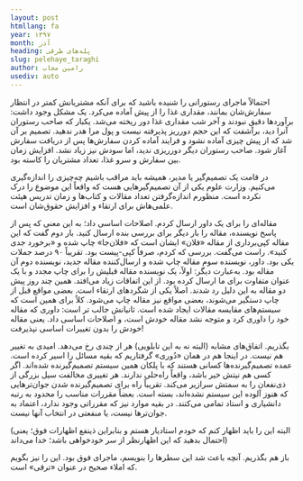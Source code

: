 ```yaml
---
layout: post
htmllang: fa
year: ۱۳۹۷
month: آذر
heading: ‌پله‌های طرقی
slug: pelehaye_taraghi
author: رامین مجاب
usediv: auto
---
```


احتمالاً ماجرای رستورانی را شنیده باشید که برای آنکه مشتریانش کمتر در انتظار سفارش‌شان بمانند، مقداری غذا را از پیش آماده می‌کرد. یک مشکل وجود داشت: برآوردها دقیق نبودند و آخر شب مقداری غذا دور ریخته می‌شد. یکبار که صاحب رستوران آنرا دید، برآشفت که این حجم دورریز پذیرفته نیست و پول مرا هدر ندهید. تصمیم بر آن شد که از پیش چیزی آماده نشود و فرایند آماده کردن سفارش‌ها پس از دریافت سفارش آغاز شود. صاحب رستوران دیگر دورریزی ندید، اما سودش نیز زیاد نشد. افزایش زمان بین سفارش و سرو غذا، تعداد مشتریان را کاسته بود. 

در قامت یک تصمیم‌گیر یا مدیر، همیشه باید مراقب باشیم چه‌چیزی را اندازه‌گیری می‌کنیم. وزارت علوم یکی از آن تصمیم‌گیرهایی هست که واقعاً این موضوع را درک نکرده است. منظورم اندازه‌گرفتن تعداد مقالات و کتاب‌ها و زمان تدریس هیئت علمی‌هاش برای ارتقاء و افزایش حقوق‌شان است. 

مقاله‌ای را برای یک داور ارسال کردم. اصلاحات اساسی داد؛ به این معنی که پس از پاسخ نویسنده، مقاله را بار دیگر برای بررسی بنده ارسال کنید. بار دوم گفت که این مقاله کپی‌برداری از مقاله «فلان» ایشان است که «فلان‌جا» چاپ شده و «برخورد جدی کنید». راست می‌گفت. بررسی که کردم، صرفاً کپی-پیست بود. تقریباً ۹۰ درصد جملات یکی بود. داور، نویسنده سوم مقاله چاپ شده و ارسال‌کننده مقاله جدید، نویسنده دوم آن مقاله بود. 
به‌عبارت دیگر: اولاً، یک نویسنده مقاله قبلیش را برای چاپ مجدد و با یک عنوان متفاوت برای ما ارسال کرده بود. از این اتفاقات زیاد می‌افتد. همین چند روز پیش دو مقاله به این دلیل رد شدند. اصلاً یکی از شگردهای ارتقاء است. بعضی مواقع قبل از چاپ دستگیر می‌شوند، بعضی مواقع نیز مقاله چاپ می‌شود. کلاً برای همین است که سیستم‌های مقایسه مقالات ایجاد شده است. 
ثانیانش جالب تر است: داوری که مقاله خود را داوری کرد و متوجه نشد مقاله خودش است، و اصلاحات اساسی داد. یعنی مقاله خودش را بدون تغییرات اساسی نپذیرفت!

بگذریم. اتفاق‌های مشابه (البته نه به این تابلویی) هر از چندی رخ می‌دهد. امیدی به تغییر هم نیست. در اینجا هم در همان «دُوری» گرفتاریم که بقیه مسائل را اسیر کرده است. عمده تصمیم‌گیرنده‌ها کسانی هستند که با پلکان همین سیستم تصمیم‌گیرنده شده‌اند. اگر کسی هم نیتش خیر باشد، واقعاً راه‌حلی ندارند. هر تغییری مخالفت سیل بزرگی از ذی‌نفعان را به سمتش سرازیر می‌کند. 
تقریباً راه برای تصمیم‌گیرنده شدن جوان‌ترهایی که هنوز آلوده این سیستم نشده‌اند، بسته است. بعضاً مقررات مناسب را محدود به رتبه دانشیاری و استاد تمامی می‌کنند. در بقیه موارد نیز که مقرراتی وجود ندارد، اعتماد به جوان‌ترها نیست، یا منفعتی در انتخاب آنها نیست.

(البته این را باید اظهار کنم که خودم استادیار هستم و بنابراین ذینفع اظهارات فوق؛ یعنی احتمال بدهید که این اظهارنظر از سر خودخواهی باشد؛ خدا می‌داند)


باز هم بگذریم. آنچه باعث شد این سطرها را بنویسم، ماجرای فوق بود. این را نیز بگویم که املاء صحیح در عنوان «ترقی» است.


